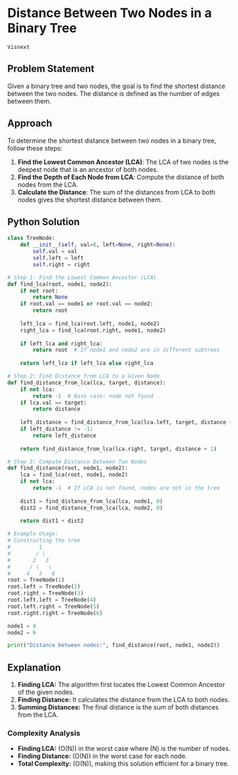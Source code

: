 # Distance Between Two Nodes in a Binary Tree
`Visnext`

## Problem Statement
Given a binary tree and two nodes, the goal is to find the shortest distance between the two nodes. The distance is defined as the number of edges between them.

## Approach
To determine the shortest distance between two nodes in a binary tree, follow these steps:

1. **Find the Lowest Common Ancestor (LCA)**: The LCA of two nodes is the deepest node that is an ancestor of both nodes.
2. **Find the Depth of Each Node from LCA**: Compute the distance of both nodes from the LCA.
3. **Calculate the Distance**: The sum of the distances from LCA to both nodes gives the shortest distance between them.

## Python Solution
```python
class TreeNode:
    def __init__(self, val=0, left=None, right=None):
        self.val = val
        self.left = left
        self.right = right

# Step 1: Find the Lowest Common Ancestor (LCA)
def find_lca(root, node1, node2):
    if not root:
        return None
    if root.val == node1 or root.val == node2:
        return root
    
    left_lca = find_lca(root.left, node1, node2)
    right_lca = find_lca(root.right, node1, node2)
    
    if left_lca and right_lca:
        return root  # If node1 and node2 are in different subtrees
    
    return left_lca if left_lca else right_lca

# Step 2: Find Distance from LCA to a Given Node
def find_distance_from_lca(lca, target, distance):
    if not lca:
        return -1  # Base case: node not found
    if lca.val == target:
        return distance
    
    left_distance = find_distance_from_lca(lca.left, target, distance + 1)
    if left_distance != -1:
        return left_distance
    
    return find_distance_from_lca(lca.right, target, distance + 1)

# Step 3: Compute Distance Between Two Nodes
def find_distance(root, node1, node2):
    lca = find_lca(root, node1, node2)
    if not lca:
        return -1  # If LCA is not found, nodes are not in the tree
    
    dist1 = find_distance_from_lca(lca, node1, 0)
    dist2 = find_distance_from_lca(lca, node2, 0)
    
    return dist1 + dist2

# Example Usage:
# Constructing the tree
#         1
#        / \
#       2   3
#      / \   \
#     4   5   6
root = TreeNode(1)
root.left = TreeNode(2)
root.right = TreeNode(3)
root.left.left = TreeNode(4)
root.left.right = TreeNode(5)
root.right.right = TreeNode(6)

node1 = 4
node2 = 6

print("Distance between nodes:", find_distance(root, node1, node2))
```

## Explanation
1. **Finding LCA:** The algorithm first locates the Lowest Common Ancestor of the given nodes.
2. **Finding Distance:** It calculates the distance from the LCA to both nodes.
3. **Summing Distances:** The final distance is the sum of both distances from the LCA.

### Complexity Analysis
- **Finding LCA:** \(O(N)\) in the worst case where \(N\) is the number of nodes.
- **Finding Distance:** \(O(N)\) in the worst case for each node.
- **Total Complexity:** \(O(N)\), making this solution efficient for a binary tree.
